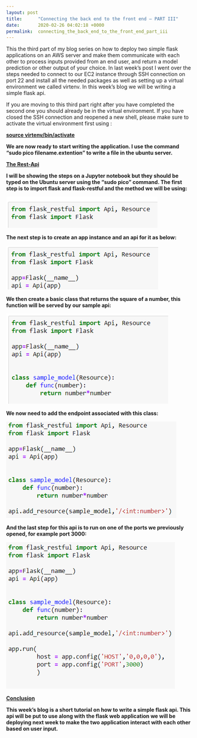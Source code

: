 ```yaml
---
layout: post
title:      "Connecting the back end to the front end – PART III"
date:       2020-02-26 04:02:18 +0000
permalink:  connecting_the_back_end_to_the_front_end_part_iii
---
```


This the third part of my blog series on how to deploy two simple flask applications on an AWS server and make them communicate with each other to process inputs provided from an end user, and return a model prediction or other output of your choice. In last week’s post I went over the steps needed to connect to our EC2 instance through SSH connection on port 22 and install all the needed packages as well as setting up a virtual environment we called virtenv. In this week’s blog we will be writing a simple flask api. 

If you are moving to this third part right after you have completed the second one you should already be in the virtual environment. If you have closed the SSH connection and reopened a new shell, please make sure to activate the virtual environment first using :

<b><u>source virtenv/bin/activate</u>

We are now ready to start writing the application. I use the command “sudo pico filename.extention” to write a file in the ubuntu server. 

<b><u>The Rest-Api</u>

I will be showing the steps on a Jupyter notebook but they should be typed on the Ubuntu server using the “sudo pico” command. The first step is to import flask and flask-restful and the method we will be using:

![](img/117.png)

The next step is to create an app instance and an api for it as below:

![](img/118.png)

We then create a basic class that returns the square of a number, this function will be served by our sample api:

![](img/119.png)

We now need to add the endpoint associated with this class:

![](img/120.png)

And the last step for this api is to run on one of the ports we previously opened, for example port 3000:

![](img/121.png)

<b><u>Conclusion</u>

This week’s blog is a short tutorial on how to write a simple flask api. This api will be put to use along with the flask web application we will be deploying next week to make the two application interact with each other based on user input.


